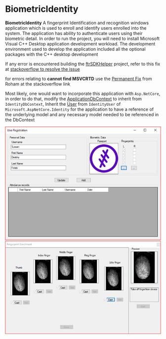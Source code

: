 # BiometricIdentity
**BiometricIdentity**
A fingerprint Identification and recognition windows application which is used to enroll and identify users enrolled into the system.
The application has ability to authenticate users using their biometric detail.
In order to run the project, you will need to install Microsoft Visual C++ Desktop application development workload.
The development environment used to develop the application included all the optional packages with the C++ desktop development

If any error is encountered building the [ftrSDKHelper](../ftrSDKHelper) project, refer to this fix at [stackoverflow to resolve the issue][1]

for errors relating to **cannot find MSVCRTD** use the [Permanent Fix][2] from Roham at the stackoverflow link

Most likely, one would want to incorporate this application with `Asp.NetCore`, in order to do that, modify the [ApplicationDbContext](../BiometricIdentity.Infrastructure/Data/ApplicationDbContext.cs) to inherit from `IdentityDbContext`, Inherit the [User](../BiometricIdentity.Models/Models/User.cs) from `IdentityUser` of `Microsoft.AspNetCore.Identity` for the application to have a reference of the underlying model and any necessary model needed to be referenced in the DbContext

![alt user-registration](https://raw.githubusercontent.com/TATARPRO/BiometricIdentity/master/Lib/user-register.PNG "User registration")
![alt fingerprints-enrollment](https://raw.githubusercontent.com/TATARPRO/BiometricIdentity/master/Lib/enrollment.PNG "Fingerprint enrollment")

[1]:https://stackoverflow.com/questions/6228112/link-fatal-error-lnk1104-cannot-open-file-msvcrtd-lib/10234077
[2]:https://stackoverflow.com/questions/58946328/microsoft-visual-studio-community-2019-fatal-error-c1083-cannot-open-include-f

